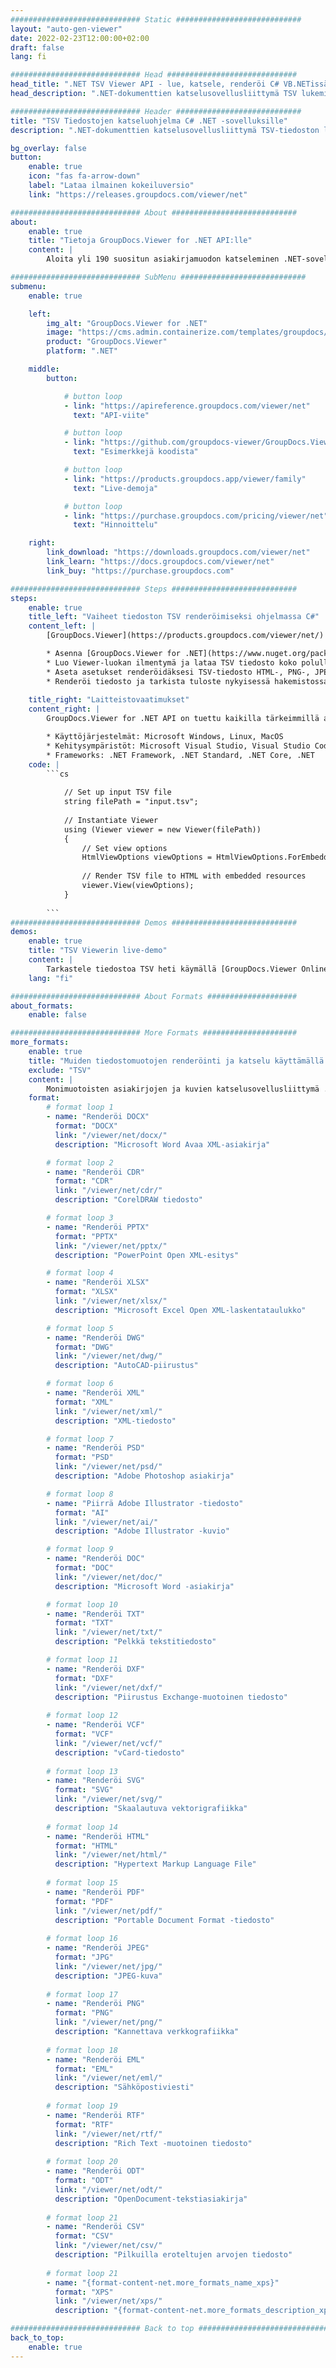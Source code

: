 ```yaml
---
############################# Static ############################
layout: "auto-gen-viewer"
date: 2022-02-23T12:00:00+02:00
draft: false
lang: fi

############################# Head #############################
head_title: ".NET TSV Viewer API - lue, katsele, renderöi C# VB.NETissä"
head_description: ".NET-dokumenttien katselusovellusliittymä TSV lukemiseen, hahmontamiseen ja näyttämiseen kaikissa C#-, ASP.NET-, VB.NET- ja .NET Core -sovelluksissa."

############################# Header ############################
title: "TSV Tiedostojen katseluohjelma C# .NET -sovelluksille" 
description: ".NET-dokumenttien katselusovellusliittymä TSV-tiedoston lukemiseen, hahmontamiseen ja näyttämiseen kaikissa C#-, ASP.NET-, VB.NET- ja .NET Core -sovelluksissa. Tarkastele hahmonnettuja tiedostoja oikealla muotoilulla ja asettelulla HTML5- tai PDF-muodossa tai kuvana muutamalla koodirivillä." 

bg_overlay: false
button:
    enable: true
    icon: "fas fa-arrow-down"
    label: "Lataa ilmainen kokeiluversio"
    link: "https://releases.groupdocs.com/viewer/net"

############################# About ############################
about:
    enable: true
    title: "Tietoja GroupDocs.Viewer for .NET API:lle" 
    content: |
        Aloita yli 190 suositun asiakirjamuodon katseleminen .NET-sovelluksissasi GroupDocs.Viewer for .NET API -sovellusliittymien avulla lisäämällä muutama koodirivi. Kehittäjät voivat helposti näyttää PDF-, tekstinkäsittely-, Excel-laskentataulukon, esityksen, Vision, Projectin, Outlookin ja monia muita suosittuja asiakirjamuotoja HTML5-, kuva- tai PDF-tilassa. Asiakirjan renderöinti on nopeaa, identtinen alkuperäisen lähdetiedoston kanssa, eikä se vaadi lisäohjelmistojen tai muiden ulkoisten kirjastojen asentamista.

############################# SubMenu ############################
submenu:
    enable: true

    left:
        img_alt: "GroupDocs.Viewer for .NET"
        image: "https://cms.admin.containerize.com/templates/groupdocs/images/product-logos/90x90-noborder/groupdocs-viewer-net.png"
        product: "GroupDocs.Viewer"
        platform: ".NET"

    middle:
        button:

            # button loop
            - link: "https://apireference.groupdocs.com/viewer/net"
              text: "API-viite"

            # button loop
            - link: "https://github.com/groupdocs-viewer/GroupDocs.Viewer-for-.NET"
              text: "Esimerkkejä koodista"

            # button loop
            - link: "https://products.groupdocs.app/viewer/family"
              text: "Live-demoja"

            # button loop
            - link: "https://purchase.groupdocs.com/pricing/viewer/net"
              text: "Hinnoittelu"

    right:
        link_download: "https://downloads.groupdocs.com/viewer/net"
        link_learn: "https://docs.groupdocs.com/viewer/net"
        link_buy: "https://purchase.groupdocs.com"

############################# Steps ############################
steps:
    enable: true
    title_left: "Vaiheet tiedoston TSV renderöimiseksi ohjelmassa C#" 
    content_left: |
        [GroupDocs.Viewer](https://products.groupdocs.com/viewer/net/) avulla voit hahmontaa TSV HTML-, JPEG-, PNG- tai PDF-muotoon muutamassa vaiheessa.

        * Asenna [GroupDocs.Viewer for .NET](https://www.nuget.org/packages/groupdocs.viewer) käyttämällä suosikkipakettienhallintaasi. 
        * Luo Viewer-luokan ilmentymä ja lataa TSV tiedosto koko polulla. 
        * Aseta asetukset renderöidäksesi TSV-tiedosto HTML-, PNG-, JPEG- tai PDF-muotoon. 
        * Renderöi tiedosto ja tarkista tuloste nykyisessä hakemistossa. 
        
    title_right: "Laitteistovaatimukset" 
    content_right: |
        GroupDocs.Viewer for .NET API on tuettu kaikilla tärkeimmillä alustoilla ja käyttöjärjestelmillä. Ennen kuin suoritat alla olevan koodin, varmista, että olet asentanut järjestelmääsi seuraavat edellytykset.

        * Käyttöjärjestelmät: Microsoft Windows, Linux, MacOS 
        * Kehitysympäristöt: Microsoft Visual Studio, Visual Studio Code, .NET CLI 
        * Frameworks: .NET Framework, .NET Standard, .NET Core, .NET 
    code: |
        ```cs
                        
            // Set up input TSV file
            string filePath = "input.tsv";
        
            // Instantiate Viewer
            using (Viewer viewer = new Viewer(filePath))
            {
            	// Set view options 
            	HtmlViewOptions viewOptions = HtmlViewOptions.ForEmbeddedResources();
                    
            	// Render TSV file to HTML with embedded resources
            	viewer.View(viewOptions);
            }
             
        ```
############################# Demos ############################
demos:
    enable: true
    title: "TSV Viewerin live-demo"
    content: |
        Tarkastele tiedostoa TSV heti käymällä [GroupDocs.Viewer Online Apps](https://products.groupdocs.app/viewer/tsv) -sivustolla.
    lang: "fi"

############################# About Formats ####################
about_formats:
    enable: false

############################# More Formats #####################
more_formats:
    enable: true
    title: "Muiden tiedostomuotojen renderöinti ja katselu käyttämällä C#"
    exclude: "TSV"
    content: |
        Monimuotoisten asiakirjojen ja kuvien katselusovellusliittymä .NET:lle. Katso joitain suosittuja tiedostomuotoja alla ilman ulkoisia katseluohjelmia.
    format: 
        # format loop 1
        - name: "Renderöi DOCX"
          format: "DOCX"
          link: "/viewer/net/docx/"
          description: "Microsoft Word Avaa XML-asiakirja" 

        # format loop 2
        - name: "Renderöi CDR" 
          format: "CDR"
          link: "/viewer/net/cdr/"
          description: "CorelDRAW tiedosto" 

        # format loop 3
        - name: "Renderöi PPTX"
          format: "PPTX"
          link: "/viewer/net/pptx/"
          description: "PowerPoint Open XML-esitys" 

        # format loop 4
        - name: "Renderöi XLSX"
          format: "XLSX"
          link: "/viewer/net/xlsx/"
          description: "Microsoft Excel Open XML-laskentataulukko" 

        # format loop 5
        - name: "Renderöi DWG"
          format: "DWG"
          link: "/viewer/net/dwg/"
          description: "AutoCAD-piirustus"

        # format loop 6
        - name: "Renderöi XML"
          format: "XML"
          link: "/viewer/net/xml/"
          description: "XML-tiedosto"

        # format loop 7
        - name: "Renderöi PSD"
          format: "PSD"
          link: "/viewer/net/psd/"
          description: "Adobe Photoshop asiakirja"

        # format loop 8
        - name: "Piirrä Adobe Illustrator -tiedosto"
          format: "AI"
          link: "/viewer/net/ai/"
          description: "Adobe Illustrator -kuvio"

        # format loop 9
        - name: "Renderöi DOC"
          format: "DOC"
          link: "/viewer/net/doc/"
          description: "Microsoft Word -asiakirja" 

        # format loop 10
        - name: "Renderöi TXT" 
          format: "TXT"
          link: "/viewer/net/txt/"
          description: "Pelkkä tekstitiedosto" 

        # format loop 11
        - name: "Renderöi DXF" 
          format: "DXF"
          link: "/viewer/net/dxf/"
          description: "Piirustus Exchange-muotoinen tiedosto"  
          
        # format loop 12
        - name: "Renderöi VCF"
          format: "VCF"
          link: "/viewer/net/vcf/"
          description: "vCard-tiedosto"  
              
        # format loop 13
        - name: "Renderöi SVG"
          format: "SVG"
          link: "/viewer/net/svg/"
          description: "Skaalautuva vektorigrafiikka" 
          
        # format loop 14
        - name: "Renderöi HTML"
          format: "HTML"
          link: "/viewer/net/html/"
          description: "Hypertext Markup Language File" 
          
        # format loop 15
        - name: "Renderöi PDF"
          format: "PDF"
          link: "/viewer/net/pdf/"
          description: "Portable Document Format -tiedosto"
          
        # format loop 16
        - name: "Renderöi JPEG"
          format: "JPG"
          link: "/viewer/net/jpg/"
          description: "JPEG-kuva"
          
        # format loop 17
        - name: "Renderöi PNG"
          format: "PNG"
          link: "/viewer/net/png/"
          description: "Kannettava verkkografiikka" 
          
        # format loop 18
        - name: "Renderöi EML"
          format: "EML"
          link: "/viewer/net/eml/"
          description: "Sähköpostiviesti" 
          
        # format loop 19
        - name: "Renderöi RTF"
          format: "RTF"
          link: "/viewer/net/rtf/"
          description: "Rich Text -muotoinen tiedosto" 
          
        # format loop 20
        - name: "Renderöi ODT"
          format: "ODT"
          link: "/viewer/net/odt/"
          description: "OpenDocument-tekstiasiakirja" 
          
        # format loop 21
        - name: "Renderöi CSV"
          format: "CSV"
          link: "/viewer/net/csv/"
          description: "Pilkuilla eroteltujen arvojen tiedosto" 
          
        # format loop 21
        - name: "{format-content-net.more_formats_name_xps}"
          format: "XPS"
          link: "/viewer/net/xps/"
          description: "{format-content-net.more_formats_description_xps}" 

############################# Back to top ###############################
back_to_top:
    enable: true
---
```

